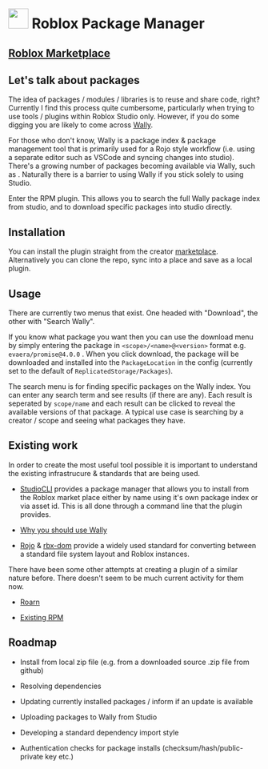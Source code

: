 
# <img src=https://tr.rbxcdn.com/1941e3ed5e94e8dd0bbc17f84af893e1/420/420/Decal/Png width=40 height=40> Roblox Package Manager

## [Roblox Marketplace](https://create.roblox.com/marketplace/asset/12442691141/Roblox-Package-Manager)

## Let's talk about packages

The idea of packages / modules / libraries is to reuse and share code, right? Currently I find this process quite cumbersome, particularly when trying to use tools / plugins within Roblox Studio only. However, if you do some digging you are likely to come across [Wally](https://github.com/UpliftGames/wally).

For those who don't know, Wally is a package index & package management tool that is primarily used for a Rojo style workflow (i.e. using a separate editor such as VSCode and syncing changes into studio). There's a growing number of packages becoming available via Wally, such as . Naturally there is a barrier to using Wally if you stick solely to using Studio.

Enter the RPM plugin. This allows you to search the full Wally package index from studio, and to download specific packages into studio directly.

## Installation

You can install the plugin straight from the creator [marketplace](https://create.roblox.com/marketplace/asset/12442691141/Roblox-Package-Manager). Alternatively you can clone the repo, sync into a place and save as a local plugin.

## Usage

There are currently two menus that exist. One headed with "Download", the other with "Search Wally".

If you know what package you want then you can use the download menu by simply entering the package in `<scope>/<name>@<version>` format e.g. `evaera/promise@4.0.0` . When you click download, the package will be downloaded and installed into the `PackageLocation` in the config (currently set to the default of `ReplicatedStorage/Packages`).

The search menu is for finding specific packages on the Wally index. You can enter any search term and see results (if there are any). Each result is seperated by `scope/name` and each result can be clicked to reveal the available versions of that package. A typical use case is searching by a creator / scope and seeing what packages they have.

## Existing work

In order to create the most useful tool possible it is important to understand the existing infrastrucure & standards that are being used.

- [StudioCLI](https://devforum.roblox.com/t/v140-introducing-studiocli-terminal-built-in-git-package-manager/1441569) provides a package manager that allows you to install from the Roblox market place either by name using it's own package index or via asset id. This is all done through a command line that the plugin provides.

- [Why you should use Wally](https://devforum.roblox.com/t/why-you-should-use-wally-a-package-manager-for-roblox/1977617)

- [Rojo](https://github.com/rojo-rbx/rojo) &  [rbx-dom](https://github.com/rojo-rbx/rbx-dom) provide a widely used standard for converting between a standard file system layout and Roblox instances.

There have been some other attempts at creating a plugin of a similar nature before. There doesn't seem to be much current activity for them now.

- [Roarn](https://devforum.roblox.com/t/roarn-102-a-roblox-package-manager-for-an-organized-workspace/1560554)

- [Existing RPM](https://devforum.roblox.com/t/rpm-roblox-package-manager/1482114)

## Roadmap

- Install from local zip file (e.g. from a downloaded source .zip file from github)

- Resolving dependencies

- Updating currently installed packages / inform if an update is available

- Uploading packages to Wally from Studio

- Developing a standard dependency import style

- Authentication checks for package installs (checksum/hash/public-private key etc.)
